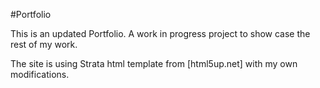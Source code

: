 #Portfolio

This is an updated Portfolio. A work in progress project to show case the rest of my work.

The site is using Strata html template from [html5up.net] with my own modifications.
